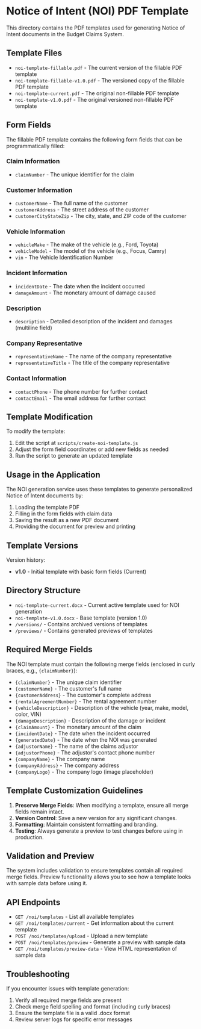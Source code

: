 # Notice of Intent (NOI) PDF Template

This directory contains the PDF templates used for generating Notice of Intent documents in the Budget Claims System.

## Template Files

- `noi-template-fillable.pdf` - The current version of the fillable PDF template
- `noi-template-fillable-v1.0.pdf` - The versioned copy of the fillable PDF template
- `noi-template-current.pdf` - The original non-fillable PDF template
- `noi-template-v1.0.pdf` - The original versioned non-fillable PDF template

## Form Fields

The fillable PDF template contains the following form fields that can be programmatically filled:

### Claim Information
- `claimNumber` - The unique identifier for the claim

### Customer Information
- `customerName` - The full name of the customer
- `customerAddress` - The street address of the customer
- `customerCityStateZip` - The city, state, and ZIP code of the customer

### Vehicle Information
- `vehicleMake` - The make of the vehicle (e.g., Ford, Toyota)
- `vehicleModel` - The model of the vehicle (e.g., Focus, Camry)
- `vin` - The Vehicle Identification Number

### Incident Information
- `incidentDate` - The date when the incident occurred
- `damageAmount` - The monetary amount of damage caused

### Description
- `description` - Detailed description of the incident and damages (multiline field)

### Company Representative
- `representativeName` - The name of the company representative
- `representativeTitle` - The title of the company representative

### Contact Information
- `contactPhone` - The phone number for further contact
- `contactEmail` - The email address for further contact

## Template Modification

To modify the template:

1. Edit the script at `scripts/create-noi-template.js`
2. Adjust the form field coordinates or add new fields as needed
3. Run the script to generate an updated template

## Usage in the Application

The NOI generation service uses these templates to generate personalized Notice of Intent documents by:

1. Loading the template PDF
2. Filling in the form fields with claim data
3. Saving the result as a new PDF document
4. Providing the document for preview and printing

## Template Versions

Version history:
- **v1.0** - Initial template with basic form fields (Current)

## Directory Structure

- `noi-template-current.docx` - Current active template used for NOI generation
- `noi-template-v1.0.docx` - Base template (version 1.0)
- `/versions/` - Contains archived versions of templates
- `/previews/` - Contains generated previews of templates

## Required Merge Fields

The NOI template must contain the following merge fields (enclosed in curly braces, e.g., `{claimNumber}`):

- `{claimNumber}` - The unique claim identifier
- `{customerName}` - The customer's full name
- `{customerAddress}` - The customer's complete address
- `{rentalAgreementNumber}` - The rental agreement number
- `{vehicleDescription}` - Description of the vehicle (year, make, model, color, VIN)
- `{damageDescription}` - Description of the damage or incident
- `{claimAmount}` - The monetary amount of the claim
- `{incidentDate}` - The date when the incident occurred
- `{generatedDate}` - The date when the NOI was generated
- `{adjustorName}` - The name of the claims adjustor
- `{adjustorPhone}` - The adjustor's contact phone number
- `{companyName}` - The company name
- `{companyAddress}` - The company address
- `{companyLogo}` - The company logo (image placeholder)

## Template Customization Guidelines

1. **Preserve Merge Fields**: When modifying a template, ensure all merge fields remain intact.
2. **Version Control**: Save a new version for any significant changes.
3. **Formatting**: Maintain consistent formatting and branding.
4. **Testing**: Always generate a preview to test changes before using in production.

## Validation and Preview

The system includes validation to ensure templates contain all required merge fields.
Preview functionality allows you to see how a template looks with sample data before using it.

## API Endpoints

- `GET /noi/templates` - List all available templates
- `GET /noi/templates/current` - Get information about the current template
- `POST /noi/templates/upload` - Upload a new template
- `POST /noi/templates/preview` - Generate a preview with sample data
- `GET /noi/templates/preview-data` - View HTML representation of sample data

## Troubleshooting

If you encounter issues with template generation:

1. Verify all required merge fields are present
2. Check merge field spelling and format (including curly braces)
3. Ensure the template file is a valid .docx format
4. Review server logs for specific error messages 